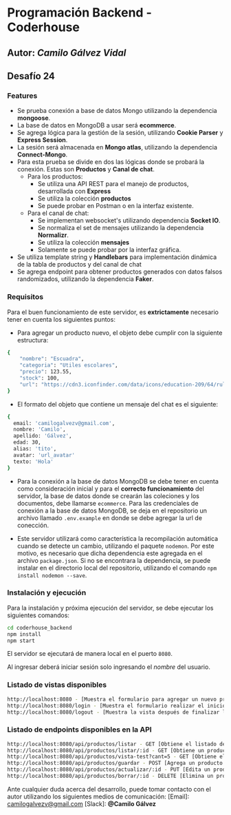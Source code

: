 # Programación Backend - Coderhouse
## Autor: _Camilo Gálvez Vidal_

## Desafío 24


### Features
- Se prueba conexión a base de datos Mongo utilizando la dependencia **mongoose**.
- La base de datos en MongoDB a usar será **ecommerce**.
- Se agrega lógica para la gestión de la sesión, utilizando **Cookie Parser** y **Express Session**.
- La sesión será almacenada en **Mongo atlas**, utilizando la dependencia **Connect-Mongo**.
- Para esta prueba se divide en dos las lógicas donde se probará la conexión. Estas son **Productos** y **Canal de chat**.
  - Para los productos:
    - Se utiliza una API REST para el manejo de productos, desarrollada con **Express**
    - Se utiliza la colección **productos**
    - Se puede probar en Postman o en la interfaz existente.
  - Para el canal de chat:
    - Se implementan websocket's utilizando dependencia **Socket IO**.
    - Se normaliza el set de mensajes utilizando la dependencia **Normalizr**.
    - Se utiliza la colección **mensajes**
    - Solamente se puede probar por la interfaz gráfica.
- Se utiliza template string y **Handlebars** para implementación dinámica de la tabla de productos y del canal de chat
- Se agrega endpoint para obtener productos generados con datos falsos randomizados, utilizando la dependencia **Faker**.

### Requisitos
Para el buen funcionamiento de este servidor, es **extrictamente** necesario tener en cuenta los siguientes puntos:

- Para agregar un producto nuevo, el objeto debe cumplir con la siguiente estructura:
```sh
{ 
    "nombre": "Escuadra",
    "categoria": "Utiles escolares",
    "precio": 123.55,
    "stock": 100,
    "url": "https://cdn3.iconfinder.com/data/icons/education-209/64/ruler-triangle-stationary-school-256.png"
}
```

- El formato del objeto que contiene un mensaje del chat es el siguiente:
```sh
{
  email: 'camilogalvezv@gmail.com',
  nombre: 'Camilo',
  apellido: 'Gálvez',
  edad: 30,
  alias: 'tito',
  avatar: 'url_avatar'
  texto: 'Hola'
}
```
- Para la conexión a la base de datos MongoDB se debe tener en cuenta como consideración inicial y para el **correcto funcionamiento** del servidor, la base de datos donde se crearán las coleciones y los documentos, debe llamarse `ecommerce`. Para las credenciales de conexión a la base de datos MongoDB, se deja en el repositorio un archivo llamado `.env.example` en donde se debe agregar la url de conección.

- Este servidor utilizará como característica la recompilación automática cuando se detecte un cambio, utilizando el paquete `nodemon`. Por este motivo, es necesario que dicha dependencia este agregada en el archivo `package.json`. Si no se encontrara la dependencia, se puede instalar en el directorio local del repositorio, utilizando el comando `npm install nodemon --save`.

### Instalación y ejecución
Para la instalación y próxima ejecución del servidor, se debe ejecutar los siguientes comandos:
```sh
cd coderhouse_backend
npm install
npm start
```

El servidor se ejecutará de manera local en el puerto `8080`.

Al ingresar deberá iniciar sesión solo ingresando el _nombre_ del usuario.

### Listado de vistas disponibles

```sh
http://localhost:8080 - [Muestra el formulario para agregar un nuevo producto al listado y además muestra canal de chat]
http://localhost:8080/login - [Muestra el formulario realizar el inicio de sesión]
http://localhost:8080/logout - [Muestra la vista después de finalizar la sesión]
```

### Listado de endpoints disponibles en la API

```sh
http://localhost:8080/api/productos/listar - GET [Obtiene el listado de productos]
http://localhost:8080/api/productos/listar/:id - GET [Obtiene un producto en específico]
http://localhost:8080/api/productos/vista-test?cant=5 - GET [Obtiene el listado de productos con datos falsos]
http://localhost:8080/api/productos/guardar - POST [Agrega un producto nuevo]
http://localhost:8080/api/productos/actualizar/:id - PUT [Edita un producto en específico]
http://localhost:8080/api/productos/borrar/:id - DELETE [Elimina un producto en específico]
```

Ante cualquier duda acerca del desarrollo, puede tomar contacto con el autor utilizando los siguientes medios de comunicación:
[Email]: <camilogalvezv@gmail.com>
[Slack]: **@Camilo Gálvez**

